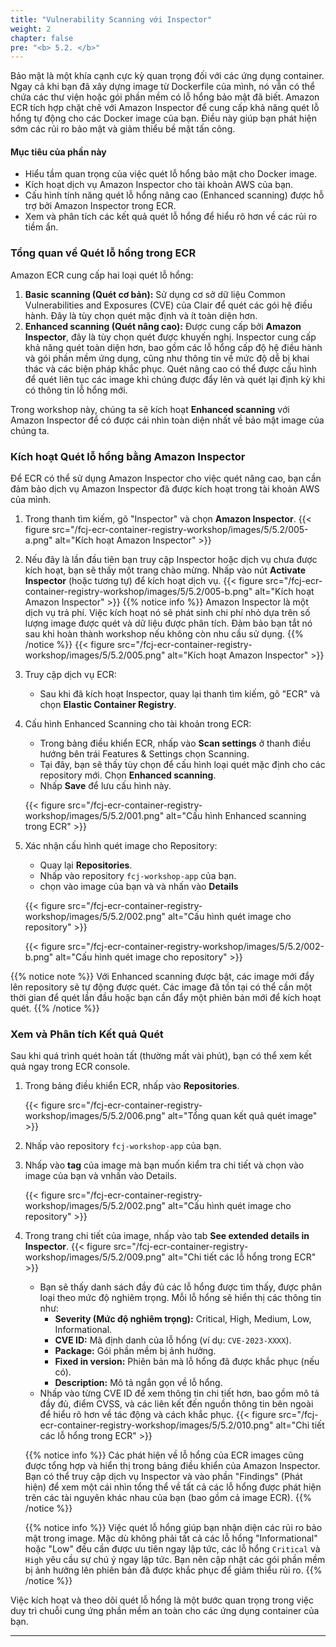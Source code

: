 ```yaml
---
title: "Vulnerability Scanning với Inspector"
weight: 2
chapter: false
pre: "<b> 5.2. </b>"
---
```


Bảo mật là một khía cạnh cực kỳ quan trọng đối với các ứng dụng container. Ngay cả khi bạn đã xây dựng image từ Dockerfile của mình, nó vẫn có thể chứa các thư viện hoặc gói phần mềm có lỗ hổng bảo mật đã biết. Amazon ECR tích hợp chặt chẽ với Amazon Inspector để cung cấp khả năng quét lỗ hổng tự động cho các Docker image của bạn. Điều này giúp bạn phát hiện sớm các rủi ro bảo mật và giảm thiểu bề mặt tấn công.

#### Mục tiêu của phần này

* Hiểu tầm quan trọng của việc quét lỗ hổng bảo mật cho Docker image.
* Kích hoạt dịch vụ Amazon Inspector cho tài khoản AWS của bạn.
* Cấu hình tính năng quét lỗ hổng nâng cao (Enhanced scanning) được hỗ trợ bởi Amazon Inspector trong ECR.
* Xem và phân tích các kết quả quét lỗ hổng để hiểu rõ hơn về các rủi ro tiềm ẩn.

### Tổng quan về Quét lỗ hổng trong ECR

Amazon ECR cung cấp hai loại quét lỗ hổng:

1.  **Basic scanning (Quét cơ bản):** Sử dụng cơ sở dữ liệu Common Vulnerabilities and Exposures (CVE) của Clair để quét các gói hệ điều hành. Đây là tùy chọn quét mặc định và ít toàn diện hơn.
2.  **Enhanced scanning (Quét nâng cao):** Được cung cấp bởi **Amazon Inspector**, đây là tùy chọn quét được khuyến nghị. Inspector cung cấp khả năng quét toàn diện hơn, bao gồm các lỗ hổng cấp độ hệ điều hành và gói phần mềm ứng dụng, cũng như thông tin về mức độ dễ bị khai thác và các biện pháp khắc phục. Quét nâng cao có thể được cấu hình để quét liên tục các image khi chúng được đẩy lên và quét lại định kỳ khi có thông tin lỗ hổng mới.

Trong workshop này, chúng ta sẽ kích hoạt **Enhanced scanning** với Amazon Inspector để có được cái nhìn toàn diện nhất về bảo mật image của chúng ta.

### Kích hoạt Quét lỗ hổng bằng Amazon Inspector

Để ECR có thể sử dụng Amazon Inspector cho việc quét nâng cao, bạn cần đảm bảo dịch vụ Amazon Inspector đã được kích hoạt trong tài khoản AWS của mình.


1.    Trong thanh tìm kiếm, gõ "Inspector" và chọn **Amazon Inspector**.
    {{< figure src="/fcj-ecr-container-registry-workshop/images/5/5.2/005-a.png" alt="Kích hoạt Amazon Inspector" >}} 
2.    Nếu đây là lần đầu tiên bạn truy cập Inspector hoặc dịch vụ chưa được kích hoạt, bạn sẽ thấy một trang chào mừng. Nhấp vào nút **Activate Inspector** (hoặc tương tự) để kích hoạt dịch vụ.
     {{< figure src="/fcj-ecr-container-registry-workshop/images/5/5.2/005-b.png" alt="Kích hoạt Amazon Inspector" >}}
     {{% notice info %}}
  Amazon Inspector là một dịch vụ trả phí. Việc kích hoạt nó sẽ phát sinh chi phí nhỏ dựa trên số lượng image được quét và dữ liệu được phân tích. Đảm bảo bạn tắt nó sau khi hoàn thành workshop nếu không còn nhu cầu sử dụng.
{{% /notice %}}
    {{< figure src="/fcj-ecr-container-registry-workshop/images/5/5.2/005.png" alt="Kích hoạt Amazon Inspector" >}}

1.  Truy cập dịch vụ ECR:
    * Sau khi đã kích hoạt Inspector, quay lại thanh tìm kiếm, gõ "ECR" và chọn **Elastic Container Registry**.

2.  Cấu hình Enhanced Scanning cho tài khoản trong ECR:
    * Trong bảng điều khiển ECR, nhấp vào **Scan settings** ở thanh điều hướng bên trái Features & Settings chọn Scanning.
    * Tại đây, bạn sẽ thấy tùy chọn để cấu hình loại quét mặc định cho các repository mới. Chọn **Enhanced scanning**.
    * Nhấp **Save** để lưu cấu hình này.

    {{< figure src="/fcj-ecr-container-registry-workshop/images/5/5.2/001.png" alt="Cấu hình Enhanced scanning trong ECR" >}}

3.  Xác nhận cấu hình quét image cho Repository:
    * Quay lại **Repositories**.
    * Nhấp vào repository `fcj-workshop-app` của bạn.
    * chọn vào image của bạn và và nhấn vào **Details**

    {{< figure src="/fcj-ecr-container-registry-workshop/images/5/5.2/002.png" alt="Cấu hình quét image cho repository" >}}

    {{< figure src="/fcj-ecr-container-registry-workshop/images/5/5.2/002-b.png" alt="Cấu hình quét image cho repository" >}}
    
  {{% notice note %}}
  Với Enhanced scanning được bật, các image mới đẩy lên repository sẽ tự động được quét. Các image đã tồn tại có thể cần một thời gian để quét lần đầu hoặc bạn cần đẩy một phiên bản mới để kích hoạt quét.
{{% /notice %}}
### Xem và Phân tích Kết quả Quét

Sau khi quá trình quét hoàn tất (thường mất vài phút), bạn có thể xem kết quả ngay trong ECR console.

1. Trong bảng điều khiển ECR, nhấp vào **Repositories**.
   
    {{< figure src="/fcj-ecr-container-registry-workshop/images/5/5.2/006.png" alt="Tổng quan kết quả quét image" >}}

2. Nhấp vào repository `fcj-workshop-app` của bạn.
   
    
3. Nhấp vào **tag** của image mà bạn muốn kiểm tra chi tiết và chọn vào image của bạn và vnhấn vào Details.
   
      {{< figure src="/fcj-ecr-container-registry-workshop/images/5/5.2/002.png" alt="Cấu hình quét image cho repository" >}}

4. Trong trang chi tiết của image, nhấp vào tab **See extended details in Inspector**.
      {{< figure src="/fcj-ecr-container-registry-workshop/images/5/5.2/009.png" alt="Chi tiết các lỗ hổng trong ECR" >}}
    * Bạn sẽ thấy danh sách đầy đủ các lỗ hổng được tìm thấy, được phân loại theo mức độ nghiêm trọng. Mỗi lỗ hổng sẽ hiển thị các thông tin như:
        * **Severity (Mức độ nghiêm trọng):** Critical, High, Medium, Low, Informational.
        * **CVE ID:** Mã định danh của lỗ hổng (ví dụ: `CVE-2023-XXXX`).
        * **Package:** Gói phần mềm bị ảnh hưởng.
        * **Fixed in version:** Phiên bản mà lỗ hổng đã được khắc phục (nếu có).
        * **Description:** Mô tả ngắn gọn về lỗ hổng.
    * Nhấp vào từng CVE ID để xem thông tin chi tiết hơn, bao gồm mô tả đầy đủ, điểm CVSS, và các liên kết đến nguồn thông tin bên ngoài để hiểu rõ hơn về tác động và cách khắc phục.
  {{< figure src="/fcj-ecr-container-registry-workshop/images/5/5.2/010.png" alt="Chi tiết các lỗ hổng trong ECR" >}}
 

    {{% notice info %}}
  Các phát hiện về lỗ hổng của ECR images cũng được tổng hợp và hiển thị trong bảng điều khiển của Amazon Inspector. Bạn có thể truy cập dịch vụ Inspector và vào phần "Findings" (Phát hiện) để xem một cái nhìn tổng thể về tất cả các lỗ hổng được phát hiện trên các tài nguyên khác nhau của bạn (bao gồm cả image ECR).
    {{% /notice %}}

    {{% notice info %}}
  Việc quét lỗ hổng giúp bạn nhận diện các rủi ro bảo mật trong image. Mặc dù không phải tất cả các lỗ hổng "Informational" hoặc "Low" đều cần được ưu tiên ngay lập tức, các lỗ hổng `Critical` và `High` yêu cầu sự chú ý ngay lập tức. Bạn nên cập nhật các gói phần mềm bị ảnh hưởng lên phiên bản đã được khắc phục để giảm thiểu rủi ro.
    {{% /notice %}}

Việc kích hoạt và theo dõi quét lỗ hổng là một bước quan trọng trong việc duy trì chuỗi cung ứng phần mềm an toàn cho các ứng dụng container của bạn.

---
